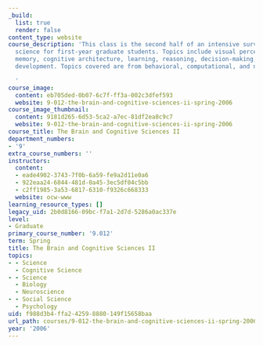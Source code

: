 ```yaml
---
_build:
  list: true
  render: false
content_type: website
course_description: 'This class is the second half of an intensive survey of cognitive
  science for first-year graduate students. Topics include visual perception, language,
  memory, cognitive architecture, learning, reasoning, decision-making, and cognitive
  development. Topics covered are from behavioral, computational, and neural perspectives.

  '
course_image:
  content: eb705ded-0b07-6c7f-ff3a-002c3dfef593
  website: 9-012-the-brain-and-cognitive-sciences-ii-spring-2006
course_image_thumbnail:
  content: 9181d265-6d53-5ca2-a7ec-81df2ea8c9c7
  website: 9-012-the-brain-and-cognitive-sciences-ii-spring-2006
course_title: The Brain and Cognitive Sciences II
department_numbers:
- '9'
extra_course_numbers: ''
instructors:
  content:
  - eade4902-3743-7f0b-6a59-fe9a2d11e0a6
  - 922eaa24-6844-481d-0a45-3ec5df04c5bb
  - c2ff1985-3a53-6817-6310-f9326c668333
  website: ocw-www
learning_resource_types: []
legacy_uid: 2b0d8166-09bc-f7a1-2d7d-5286a0ac337e
level:
- Graduate
primary_course_number: '9.012'
term: Spring
title: The Brain and Cognitive Sciences II
topics:
- - Science
  - Cognitive Science
- - Science
  - Biology
  - Neuroscience
- - Social Science
  - Psychology
uid: f988d3b4-ffa2-4259-8880-149f15658baa
url_path: courses/9-012-the-brain-and-cognitive-sciences-ii-spring-2006
year: '2006'
---
```

